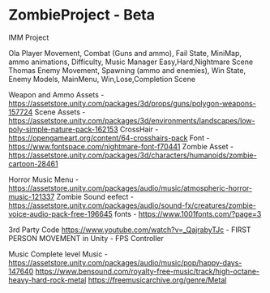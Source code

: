 # ZombieProject - Beta
IMM Project

Ola Player Movement, Combat (Guns and ammo), Fail State, MiniMap, ammo animations, Difficulty, Music Manager Easy,Hard,Nightmare Scene
Thomas Enemy Movement, Spawning (ammo and enemies), Win State, Enemy Models, MainMenu, Win,Lose,Completion Scene


Weapon and Ammo Assets - https://assetstore.unity.com/packages/3d/props/guns/polygon-weapons-157724 
Scene Assets - https://assetstore.unity.com/packages/3d/environments/landscapes/low-poly-simple-nature-pack-162153 
CrossHair - https://opengameart.org/content/64-crosshairs-pack
Font - https://www.fontspace.com/nightmare-font-f70441
Zombie Asset - https://assetstore.unity.com/packages/3d/characters/humanoids/zombie-cartoon-28461

Horror Music Menu - https://assetstore.unity.com/packages/audio/music/atmospheric-horror-music-121337
Zombie Sound eefect - https://assetstore.unity.com/packages/audio/sound-fx/creatures/zombie-voice-audio-pack-free-196645
fonts - https://www.1001fonts.com/?page=3

3rd Party Code
https://www.youtube.com/watch?v=_QajrabyTJc - FIRST PERSON MOVEMENT in Unity - FPS Controller

Music
Complete level Music - https://assetstore.unity.com/packages/audio/music/pop/happy-days-147640
https://www.bensound.com/royalty-free-music/track/high-octane-heavy-hard-rock-metal
https://freemusicarchive.org/genre/Metal


